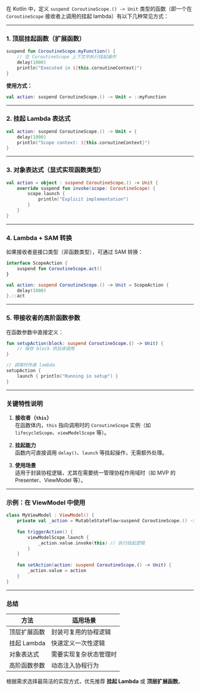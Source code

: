 在 Kotlin 中，定义 `suspend CoroutineScope.() -> Unit` 类型的函数（即一个在 `CoroutineScope` 接收者上调用的挂起 lambda）有以下几种常见方式：

---

### 1. **顶层挂起函数（扩展函数）**
```kotlin
suspend fun CoroutineScope.myFunction() {
    // 在 CoroutineScope 上下文中执行挂起操作
    delay(1000)
    println("Executed in ${this.coroutineContext}")
}
```
**使用方式：**
```kotlin
val action: suspend CoroutineScope.() -> Unit = ::myFunction
```

---

### 2. **挂起 Lambda 表达式**
```kotlin
val action: suspend CoroutineScope.() -> Unit = {
    delay(1000)
    println("Scope context: ${this.coroutineContext}")
}
```

---

### 3. **对象表达式（显式实现函数类型）**
```kotlin
val action = object : suspend CoroutineScope.() -> Unit {
    override suspend fun invoke(scope: CoroutineScope) {
        scope.launch { 
            println("Explicit implementation")
        }
    }
}
```

---

### 4. **Lambda + SAM 转换**
如果接收者是接口类型（非函数类型），可通过 SAM 转换：
```kotlin
interface ScopeAction {
    suspend fun CoroutineScope.act()
}

val action: suspend CoroutineScope.() -> Unit = ScopeAction { 
    delay(1000)
}.::act
```

---

### 5. **带接收者的高阶函数参数**
在函数参数中直接定义：
```kotlin
fun setupAction(block: suspend CoroutineScope.() -> Unit) {
    // 保存 block 供后续调用
}

// 调用时传递 lambda
setupAction {
    launch { println("Running in setup") }
}
```

---

### 关键特性说明
1. **接收者（`this`）**  
   在函数体内，`this` 指向调用时的 `CoroutineScope` 实例（如 `lifecycleScope`、`viewModelScope` 等）。

2. **挂起能力**  
   函数内可直接调用 `delay()`、`launch` 等挂起操作，无需额外处理。

3. **使用场景**  
   适用于封装协程逻辑，尤其在需要统一管理协程作用域时（如 MVP 的 Presenter、ViewModel 等）。

---

### 示例：在 ViewModel 中使用
```kotlin
class MyViewModel : ViewModel() {
    private val _action = MutableStateFlow<suspend CoroutineScope.() -> Unit>({})
    
    fun triggerAction() {
        viewModelScope.launch {
            _action.value.invoke(this) // 执行挂起逻辑
        }
    }
    
    fun setAction(action: suspend CoroutineScope.() -> Unit) {
        _action.value = action
    }
}
```

---

### 总结
| **方法**               | **适用场景**                           |
|------------------------|----------------------------------------|
| 顶层扩展函数           | 封装可复用的协程逻辑                   |
| 挂起 Lambda            | 快速定义一次性逻辑                     |
| 对象表达式             | 需要实现复杂状态管理时                 |
| 高阶函数参数           | 动态注入协程行为                       |

根据需求选择最简洁的实现方式，优先推荐 **挂起 Lambda** 或 **顶层扩展函数**。